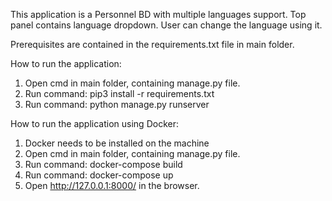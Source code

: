 This application is a Personnel BD with multiple languages support. Top panel contains language dropdown. User can change the language using it.

Prerequisites are contained in the requirements.txt file in main folder.

How to run the application:
1. Open cmd in main folder, containing manage.py file.
2. Run command: pip3 install -r requirements.txt
3. Run command: python manage.py runserver

How to run the application using Docker:
1. Docker needs to be installed on the machine
2. Open cmd in main folder, containing manage.py file.
3. Run command: docker-compose build
4. Run command: docker-compose up
5. Open http://127.0.0.1:8000/ in the browser.
